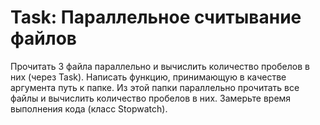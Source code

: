 # Task: Параллельное считывание файлов

Прочитать 3 файла параллельно и вычислить количество пробелов в них (через Task).
Написать функцию, принимающую в качестве аргумента путь к папке. Из этой папки параллельно прочитать все файлы и вычислить количество пробелов в них.
Замерьте время выполнения кода (класс Stopwatch).

